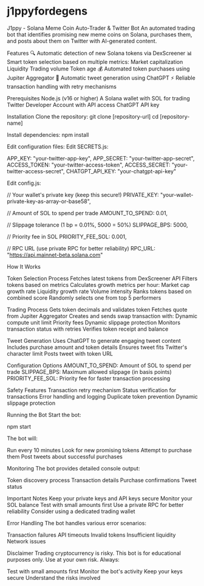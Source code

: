 # j1ppyfordegens
J1ppy - Solana Meme Coin Auto-Trader & Twitter Bot
An automated trading bot that identifies promising new meme coins on Solana, purchases them, and posts about them on Twitter with AI-generated content.

Features
🔍 Automatic detection of new Solana tokens via DexScreener
📊 Smart token selection based on multiple metrics:
Market capitalization
Liquidity
Trading volume
Token age
💰 Automated token purchases using Jupiter Aggregator
🔦 Automatic tweet generation using ChatGPT
⚡ Reliable transaction handling with retry mechanisms

Prerequisites
Node.js (v16 or higher)
A Solana wallet with SOL for trading
Twitter Developer Account with API access
ChatGPT API key

Installation
Clone the repository:
git clone [repository-url]
cd [repository-name]

Install dependencies:
npm install

Edit configuration files:
Edit SECRETS.js:

APP_KEY: "your-twitter-app-key",
APP_SECRET: "your-twitter-app-secret",
ACCESS_TOKEN: "your-twitter-access-token",
ACCESS_SECRET: "your-twitter-access-secret",
CHATGPT_API_KEY: "your-chatgpt-api-key"

Edit config.js:

// Your wallet's private key (keep this secure!)
PRIVATE_KEY: "your-wallet-private-key-as-array-or-base58",

// Amount of SOL to spend per trade
AMOUNT_TO_SPEND: 0.01,

// Slippage tolerance (1 bp = 0.01%, 5000 = 50%)
SLIPPAGE_BPS: 5000,

// Priority fee in SOL
PRIORITY_FEE_SOL: 0.001,

// RPC URL (use private RPC for better reliability)
RPC_URL: "https://api.mainnet-beta.solana.com"

How It Works

Token Selection Process
Fetches latest tokens from DexScreener API
Filters tokens based on metrics
Calculates growth metrics per hour:
Market cap growth rate
Liquidity growth rate
Volume intensity
Ranks tokens based on combined score
Randomly selects one from top 5 performers

Trading Process
Gets token decimals and validates token
Fetches quote from Jupiter Aggregator
Creates and sends swap transaction with:
Dynamic compute unit limit
Priority fees
Dynamic slippage protection
Monitors transaction status with retries
Verifies token receipt and balance

Tweet Generation
Uses ChatGPT to generate engaging tweet content
Includes purchase amount and token details
Ensures tweet fits Twitter's character limit
Posts tweet with token URL

Configuration Options
AMOUNT_TO_SPEND: Amount of SOL to spend per trade
SLIPPAGE_BPS: Maximum allowed slippage (in basis points)
PRIORITY_FEE_SOL: Priority fee for faster transaction processing

Safety Features
Transaction retry mechanism
Status verification for transactions
Error handling and logging
Duplicate token prevention
Dynamic slippage protection

Running the Bot
Start the bot:

npm start

The bot will:

Run every 10 minutes
Look for new promising tokens
Attempt to purchase them
Post tweets about successful purchases

Monitoring
The bot provides detailed console output:

Token discovery process
Transaction details
Purchase confirmations
Tweet status

Important Notes
Keep your private keys and API keys secure
Monitor your SOL balance
Test with small amounts first
Use a private RPC for better reliability
Consider using a dedicated trading wallet

Error Handling
The bot handles various error scenarios:

Transaction failures
API timeouts
Invalid tokens
Insufficient liquidity
Network issues

Disclaimer
Trading cryptocurrency is risky. This bot is for educational purposes only. Use at your own risk. Always:

Test with small amounts first
Monitor the bot's activity
Keep your keys secure
Understand the risks involved

